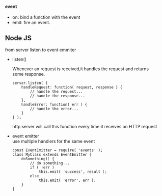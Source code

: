 
#### event 
   * on:  bind a function with the event
   * emit: fire an event.

## Node JS
from server listen to event emmiter
* listen()  
  
  Whenever an request is received,it handles the request and returns some response. 

      server.listen( {
          handleRequest: function( request, response ) {
              // handle the request...
              // handle the response...
          },
          handleError: function( err ) {
              // handle the error...
          }
      } );

  http server will call this function every time it receives an HTTP request

* event emitter  
  use multiple handlers for the same event 
  
      const EventEmitter = require( 'events' );
      class MyClass extends EventEmitter {
          doSomething() {
              // do something...
              if ( !err )
                  this.emit( 'success', result );
              else
                  this.emit( 'error', err );
          }
      }
      
   



